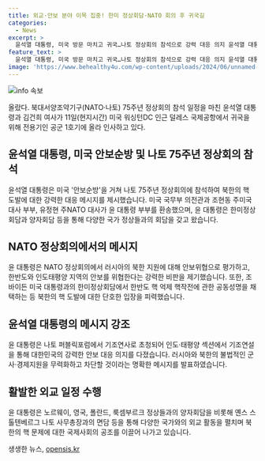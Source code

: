 ```yaml
---
title: 외교·안보 분야 이목 집중! 한미 정상회담·NATO 회의 후 귀국길
categories:
  - News
excerpt: >
  윤석열 대통령, 미국 방문 마치고 귀국…나토 정상회의 참석으로 강력 대응 의지 윤석열 대통령이 미국 안보순방을 마치고 귀국길에 올랐다. 나토 정상회의에 참석한 윤 대통령은 러시아와 북한의 불법 군사·협력을 무력화하고 차단하기 위해 한미동맹과 협력하는 의지를 밝혔다. 또한, 백악관에서 조 바이든 대통령과 한미정상회담을 비롯해 다양한 양자회담을 진행했으며, 인도태평양사령부와 태평양국립묘지를 방문한 것으로 전해졌다.
feature_text: >
  윤석열 대통령, 미국 방문 마치고 귀국…나토 정상회의 참석으로 강력 대응 의지 윤석열 대통령이 미국 안보순방을 마치고 귀국길에 올랐다. 나토 정상회의에 참석한 윤 대통령은 러시아와 북한의 불법 군사·협력을 무력화하고 차단하기 위해 한미동맹과 협력하는 의지를 밝혔다. 또한, 백악관에서 조 바이든 대통령과 한미정상회담을 비롯해 다양한 양자회담을 진행했으며, 인도태평양사령부와 태평양국립묘지를 방문한 것으로 전해졌다.
image: 'https://www.behealthy4u.com/wp-content/uploads/2024/06/unnamed-file.png'
---
```


<p><img src="https://www.behealthy4u.com/wp-content/uploads/2024/06/unnamed-file.png" alt="info 속보" /></p>

<p>올랐다. 북대서양조약기구(NATO·나토) 75주년 정상회의 참석 일정을 마친 윤석열 대통령과 김건희 여사가 11일(현지시간) 미국 워싱턴DC 인근 덜레스 국제공항에서 귀국을 위해 전용기인 공군 1호기에 올라 인사하고 있다.</p>

<div><h2 data-ke-size="size26">윤석열 대통령, 미국 안보순방 및 나토 75주년 정상회의 참석</h2></div>

<p data-ke-size="size16">윤석열 대통령은 미국 '안보순방'을 거쳐 나토 75주년 정상회의에 참석하여 북한의 핵 도발에 대한 강력한 대응 메시지를 제시했습니다. 미국 국무부 의전관과 조현동 주미국대사 부부, 유정현 주NATO 대사가 윤 대통령 부부를 환송했으며, 윤 대통령은 한미정상회담과 양자회담 등을 통해 다양한 국가 정상들과의 회담을 갖고 왔습니다.</p>

<div><h2 data-ke-size="size26">NATO 정상회의에서의 메시지</h2></div>

<p data-ke-size="size16">윤 대통령은 NATO 정상회의에서 러시아의 북한 지원에 대해 안보위협으로 평가하고, 한반도와 인도태평양 지역의 안보를 위협한다는 강력한 비판을 제기했습니다. 또한, 조 바이든 미국 대통령과의 한미정상회담에서 한반도 핵 억제 핵작전에 관한 공동성명을 채택하는 등 북한의 핵 도발에 대한 단호한 입장을 피력했습니다.</p>

<div><h2 data-ke-size="size26">윤석열 대통령의 메시지 강조</h2></div>

<p data-ke-size="size16">윤 대통령은 나토 퍼블릭포럼에서 기조연사로 초청되어 인도·태평양 섹션에서 기조연설을 통해 대한민국의 강력한 안보 대응 의지를 다졌습니다. 러시아와 북한의 불법적인 군사·경제지원을 무력화하고 차단할 것이라는 명확한 메시지를 발표하였습니다.</p>

<div><h2 data-ke-size="size26">활발한 외교 일정 수행</h2></div>

<p data-ke-size="size16">윤 대통령은 노르웨이, 영국, 폴란드, 룩셈부르크 정상들과의 양자회담을 비롯해 옌스 스톨텐베르그 나토 사무총장과의 면담 등을 통해 다양한 국가와의 외교 활동을 펼치며 북한의 핵 문제에 대한 국제사회의 공조를 이끌어 나가고 있습니다.</p>
생생한 뉴스, <a href="https://opensis.kr" rel="dofollow">opensis.kr</a>



